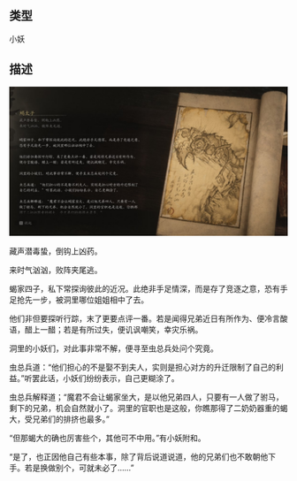 
## 类型

小妖

## 描述

![蝎太子](../../images/小妖/蝎太子.jpg)

藏声潜毒蛰，倒钩上凶药。

来时气汹汹，败阵夹尾逃。

蝎家四子，私下常探询彼此的近况。此绝非手足情深，而是存了竞逐之意，恐有手足抢先一步，被洞里哪位姐姐相中了去。

他们非但要探听行踪，末了更要点评一番。若是闻得兄弟近日有所作为、便冷言酸语，醋上一醋；若是有所过失，便讥讽嘲笑，幸灾乐祸。

洞里的小妖们，对此事非常不解，便寻至虫总兵处问个究竟。

虫总兵道：“他们担心的不是娶不到夫人，实则是担心对方的升迁限制了自己的利益。”听罢此话，小妖们纷纷表示，自己更糊涂了。

虫总兵解释道；“魔君不会让蝎家坐大，是以他兄弟四人，只要有一人做了驸马，剩下的兄弟，机会自然就小了。洞里的官职也是这般，你瞧那得了二奶奶器重的蝎大，受兄弟们的排挤也最多。”

“但那蝎大的确也厉害些个，其他可不中用。”有小妖附和。

“是了，也正因他自己有些本事，除了背后说道说道，他的兄弟们也不敢朝他下手。若是换做别个，可就未必了……”


    